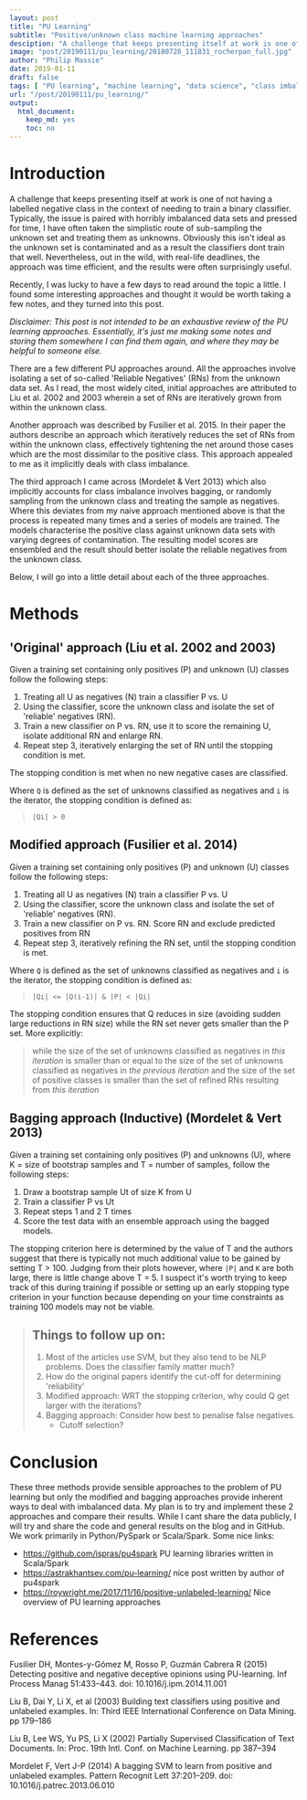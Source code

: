 ```yaml
---
layout: post
title: "PU Learning"
subtitle: "Positive/unknown class machine learning approaches"
desciption: "A challenge that keeps presenting itself at work is one of not having a labelled negative class in the context of needing to train a binary classifier. Typically, the issue is paired with horribly imbalanced data sets and pressed for time, I have often taken the simplistic route of sub-sampling the unknown set and treating them as unknowns. Obviously this isn’t ideal as the unknown set is contaminated and as a result the classifiers dont train that well."
image: "post/20190111/pu_learning/20180728_111831_rocherpan_full.jpg"
author: "Philip Massie"
date: 2019-01-11
draft: false
tags: [ "PU learning", "machine learning", "data science", "class imbalance"]
url: "/post/20190111/pu_learning/"
output: 
  html_document: 
    keep_md: yes
    toc: no
---
```

# Introduction
A challenge that keeps presenting itself at work is one of not having a labelled negative class in the context of needing to train a binary classifier. Typically, the issue is paired with horribly imbalanced data sets and pressed for time, I have often taken the simplistic route of sub-sampling the unknown set and treating them as unknowns. Obviously this isn't ideal as the unknown set is contaminated and as a result the classifiers dont train that well. Nevertheless, out in the wild, with real-life deadlines, the approach was time efficient, and the results were often surprisingly useful.

Recently, I was lucky to have a few days to read around the topic a little. I found some interesting approaches and thought it would be worth taking a few notes, and they turned into this post.

_Disclaimer: This post is not intended to be an exhaustive review of the PU learning approaches. Essentially, it's just me making some notes and storing them somewhere I can find them again, and where they may be helpful to someone else._

There are a few different PU approaches around. All the approaches involve isolating a set of so-called 'Reliable Negatives' (RNs) from the unknown data set. As I read, the most widely cited, initial approaches are attributed to Liu et al. 2002 and 2003 wherein a set of RNs are iteratively grown from within the unknown class.

Another approach was described by Fusilier et al. 2015. In their paper the authors describe an approach which iteratively reduces the set of RNs from within the unknown class, effectively tightening the net around those cases which are the most dissimilar to the positive class. This approach appealed to me as it implicitly deals with class imbalance.

The third approach I came across (Mordelet & Vert 2013) which also implicitly accounts for class imbalance involves bagging, or randomly sampling from the unknown class and treating the sample as negatives. Where this deviates from my naive approach mentioned above is that the process is repeated many times and a series of models are trained. The models characterise the positive class against unknown data sets with varying degrees of contamination. The resulting model scores are ensembled and the result should better isolate the reliable negatives from the unknown class. 

Below, I will go into a little detail about each of the three approaches.

# Methods

## 'Original' approach (Liu et al. 2002 and 2003)
Given a training set containing only positives (P) and unknown (U) classes follow the following steps:

1. Treating all U as negatives (N) train a classifier P vs. U
2. Using the classifier, score the unknown class and isolate the set of 'reliable' negatives (RN).
3. Train a new classifier on P vs. RN, use it to score the remaining U, isolate additional RN and enlarge RN.
4. Repeat step 3, iteratively enlarging the set of RN until the stopping condition is met. 

The stopping condition is met when no new negative cases are classified.

Where `Q` is defined as the set of unknowns classified as negatives and `i` is the iterator, the stopping condition is defined as:

>```|Qi| > 0```

## Modified approach (Fusilier et al. 2014)
Given a training set containing only positives (P) and unknown (U) classes follow the following steps:

1. Treating all U as negatives (N) train a classifier P vs. U
2. Using the classifier, score the unknown class and isolate the set of 'reliable' negatives (RN).
3. Train a new classifier on P vs. RN. Score RN and exclude predicted positives from RN
4. Repeat step 3, iteratively refining the RN set, until the stopping condition is met. 

Where `Q` is defined as the set of unknowns classified as negatives and `i` is the iterator, the stopping condition is defined as:

>```|Qi| <= |Q(i-1)| & |P| < |Qi|```


The stopping condition ensures that Q reduces in size (avoiding sudden large reductions in RN size) while the RN set never gets smaller than the P set. More explicitly:

>while the size of the set of unknowns classified as negatives in _this iteration_ is smaller than or equal to the size of the set of unknowns classified as negatives in _the previous iteration_ and the size of the set of positive classes  is smaller than the set of refined RNs resulting from _this iteration_

## Bagging approach (Inductive) (Mordelet & Vert 2013)
Given a training set containing only positives (P) and unknowns (U), where K = size of bootstrap samples and T = number of samples, follow the following steps:
1. Draw a bootstrap sample Ut of size K from U
2. Train a classifier P vs Ut
3. Repeat steps 1 and 2 T times
4. Score the test data with an ensemble approach using the bagged models.

The stopping criterion here is determined by the value of T and the authors suggest that there is typically not much additional value to be gained by setting T > 100. Judging from their plots however, where `|P|` and `K` are both large, there is little change above T = 5. I suspect it's worth trying to keep track of this during training if possible or setting up an early stopping type criterion in your function because depending on your time constraints as training 100 models may not be viable.

> ## Things to follow up on:
> 1. Most of the articles use SVM, but they also tend to be NLP problems. Does the classifier family matter much?
> 2. How do the original papers identify the cut-off for determining 'reliability'
> 3. Modified approach: WRT the stopping criterion, why could Q get larger with the iterations?
> 4. Bagging approach: Consider how best to penalise false negatives.
>       - Cutoff selection?

# Conclusion
These three methods provide sensible approaches to the problem of PU learning but only the modified and bagging approaches provide inherent ways to deal with imbalanced data. My plan is to try and implement these 2 approaches and compare their results. While I cant share the data publicly, I will try and share the code and general results on the blog and in GitHub. We work primarily in Python/PySpark or Scala/Spark. Some nice links:

- https://github.com/ispras/pu4spark PU learning libraries written in Scala/Spark
- https://astrakhantsev.com/pu-learning/ nice post written by author of pu4spark
- https://roywright.me/2017/11/16/positive-unlabeled-learning/ Nice overview of PU learning approaches

# References
Fusilier DH, Montes-y-Gómez M, Rosso P, Guzmán Cabrera R (2015) Detecting positive and negative deceptive opinions using PU-learning. Inf Process Manag 51:433–443. doi: 10.1016/j.ipm.2014.11.001

Liu B, Dai Y, Li X, et al (2003) Building text classifiers using positive and unlabeled examples. In: Third IEEE International Conference on Data Mining. pp 179–186

Liu B, Lee WS, Yu PS, Li X (2002) Partially Supervised Classification of Text Documents. In: Proc. 19th Intl. Conf. on Machine Learning. pp 387–394

Mordelet F, Vert J-P (2014) A bagging SVM to learn from positive and unlabeled examples. Pattern Recognit Lett 37:201–209. doi: 10.1016/j.patrec.2013.06.010

